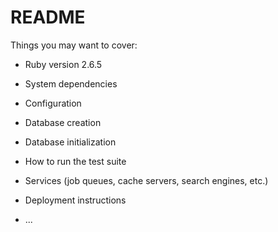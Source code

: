 # README

Things you may want to cover:

* Ruby version
  2.6.5
* System dependencies

* Configuration

* Database creation

* Database initialization

* How to run the test suite

* Services (job queues, cache servers, search engines, etc.)

* Deployment instructions

* ...
